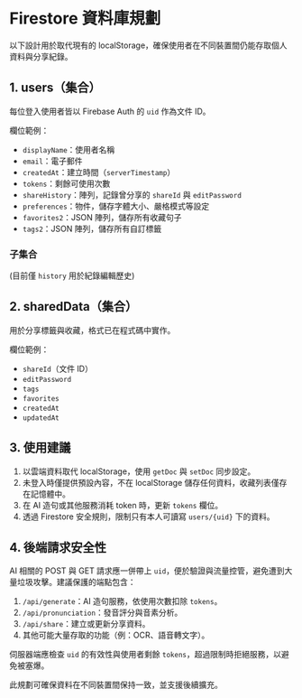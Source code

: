 # Firestore 資料庫規劃

以下設計用於取代現有的 localStorage，確保使用者在不同裝置間仍能存取個人資料與分享紀錄。

## 1. users（集合）
每位登入使用者皆以 Firebase Auth 的 `uid` 作為文件 ID。

欄位範例：
- `displayName`：使用者名稱
- `email`：電子郵件
- `createdAt`：建立時間（`serverTimestamp`）
- `tokens`：剩餘可使用次數
- `shareHistory`：陣列，記錄曾分享的 `shareId` 與 `editPassword`
- `preferences`：物件，儲存字體大小、嚴格模式等設定
- `favorites2`：JSON 陣列，儲存所有收藏句子
- `tags2`：JSON 陣列，儲存所有自訂標籤

### 子集合
(目前僅 `history` 用於紀錄編輯歷史)

## 2. sharedData（集合）
用於分享標籤與收藏，格式已在程式碼中實作。

欄位範例：
- `shareId`（文件 ID）
- `editPassword`
- `tags`
- `favorites`
- `createdAt`
- `updatedAt`

## 3. 使用建議
1. 以雲端資料取代 localStorage，使用 `getDoc` 與 `setDoc` 同步設定。
2. 未登入時僅提供預設內容，不在 localStorage 儲存任何資料，收藏列表僅存在記憶體中。
3. 在 AI 造句或其他服務消耗 token 時，更新 `tokens` 欄位。
4. 透過 Firestore 安全規則，限制只有本人可讀寫 `users/{uid}` 下的資料。

## 4. 後端請求安全性
AI 相關的 POST 與 GET 請求應一併帶上 `uid`，便於驗證與流量控管，避免遭到大量垃圾攻擊。建議保護的端點包含：
1. `/api/generate`：AI 造句服務，依使用次數扣除 `tokens`。
2. `/api/pronunciation`：發音評分與音素分析。
3. `/api/share`：建立或更新分享資料。
4. 其他可能大量存取的功能（例：OCR、語音轉文字）。

伺服器端應檢查 `uid` 的有效性與使用者剩餘 `tokens`，超過限制時拒絕服務，以避免被塞爆。

此規劃可確保資料在不同裝置間保持一致，並支援後續擴充。 
